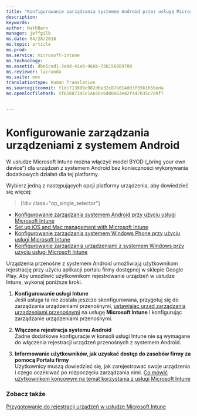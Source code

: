 ```yaml
---
title: "Konfigurowanie zarządzania systemem Android przez usługę Microsoft Intune | Microsoft Intune"
description: 
keywords: 
author: NathBarn
manager: jeffgilb
ms.date: 04/28/2016
ms.topic: article
ms.prod: 
ms.service: microsoft-intune
ms.technology: 
ms.assetid: dbe5cad1-3e0d-41a9-966b-738156089700
ms.reviewer: lacranda
ms.suite: ems
translationtype: Human Translation
ms.sourcegitcommit: f1dc713099c982d6e32c87b814dd3f55b1656eda
ms.openlocfilehash: 5f65887345c1a650c6d80863e42f447035c789f7


---
```


# Konfigurowanie zarządzania urządzeniami z systemem Android
W usłudze Microsoft Intune można włączyć model BYOD („bring your own device”) dla urządzeń z systemem Android bez konieczności wykonywania dodatkowych działań dla tej platformy.

Wybierz jedną z następujących opcji platformy urządzenia, aby dowiedzieć się więcej:

> [!div class="op_single_selector"]
- [Konfigurowanie zarządzania systemem Android przy użyciu usługi Microsoft Intune](set-up-android-management-with-microsoft-intune.md)
- [Set up iOS and Mac management with Microsoft Intune](set-up-ios-and-mac-management-with-microsoft-intune.md)
- [Konfigurowanie zarządzania systemem Windows Phone przy użyciu usługi Microsoft Intune](set-up-windows-phone-management-with-microsoft-intune.md)
- [Konfigurowanie zarządzania urządzeniami z systemem Windows przy użyciu usługi Microsoft Intune](set-up-windows-device-management-with-microsoft-intune.md)

Urządzenia przenośne z systemem Android umożliwiają użytkownikom rejestrację przy użyciu aplikacji portalu firmy dostępnej w sklepie Google Play. Aby umożliwić użytkownikom rejestrowanie urządzeń w usłudze Intune, wykonaj poniższe kroki.

1.  **Konfigurowanie usługi Intune**<br>
    Jeśli usługa ta nie została jeszcze skonfigurowana, przygotuj się do zarządzania urządzeniami przenośnymi, [ustawiając urząd zarządzania urządzeniami przenośnymi](get-ready-to-enroll-devices-in-microsoft-intune.md#set-mobile-device-management-authority) na usługę **Microsoft Intune** i konfigurując zarządzanie urządzeniami przenośnymi.

2.  **Włączona rejestracja systemu Android**<br>
    Żadne dodatkowe konfiguracje w konsoli usługi Intune nie są wymagane do włączenia rejestracji urządzeń przenośnych z systemem Android.

3.  **Informowanie użytkowników, jak uzyskać dostęp do zasobów firmy za pomocą Portalu firmy**<br>
    Użytkownicy muszą dowiedzieć się, jak zarejestrować swoje urządzenia i czego oczekiwać po rozpoczęciu zarządzania nimi. [Co mówić użytkownikom końcowym na temat korzystania z usługi Microsoft Intune](what-to-tell-your-end-users-about-using-microsoft-intune.md)

### Zobacz także
[Przygotowanie do rejestracji urządzeń w usłudze Microsoft Intune](get-ready-to-enroll-devices-in-microsoft-intune.md)



<!--HONumber=Jun16_HO5-->


